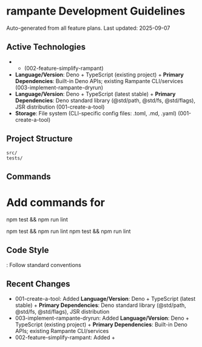 # rampante Development Guidelines

Auto-generated from all feature plans. Last updated: 2025-09-07

## Active Technologies

- - (002-feature-simplify-rampant)
- **Language/Version**: Deno + TypeScript (existing project) + **Primary Dependencies**: Built-in Deno APIs; existing Rampante CLI/services (003-implement-rampante-dryrun)
- **Language/Version**: Deno + TypeScript (latest stable)   + **Primary Dependencies**: Deno standard library (@std/path, @std/fs, @std/flags), JSR distribution   (001-create-a-tool)
- **Storage**: File system (CLI-specific config files: .toml, .md, .yaml)   (001-create-a-tool)

## Project Structure

```
src/
tests/
```

## Commands

# Add commands for
npm test && npm run lint

npm test && npm run lint
npm test && npm run lint

## Code Style

: Follow standard conventions

## Recent Changes
- 001-create-a-tool: Added **Language/Version**: Deno + TypeScript (latest stable)   + **Primary Dependencies**: Deno standard library (@std/path, @std/fs, @std/flags), JSR distribution  
- 003-implement-rampante-dryrun: Added **Language/Version**: Deno + TypeScript (existing project) + **Primary Dependencies**: Built-in Deno APIs; existing Rampante CLI/services
- 002-feature-simplify-rampant: Added +

<!-- MANUAL ADDITIONS START -->
<!-- MANUAL ADDITIONS END -->
